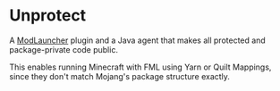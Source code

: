 # Unprotect

A [ModLauncher](https://github.com/McModLauncher/modlauncher) plugin and a Java agent
that makes all protected and package-private code public.

This enables running Minecraft with FML using Yarn or Quilt Mappings,
since they don't match Mojang's package structure exactly.
